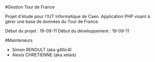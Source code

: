#Gestion Tour de France

Projet d'étude pour l'IUT Informatique de Caen. Application PHP visant à gérer une base de données du Tour de France.

Début du projet : 19-09-11
Début du développement : 19-09-11

#Mainteneurs
- Simon RENOULT (aka g4llic4)
- Alexis CHRETIENNE (aka xelais)
